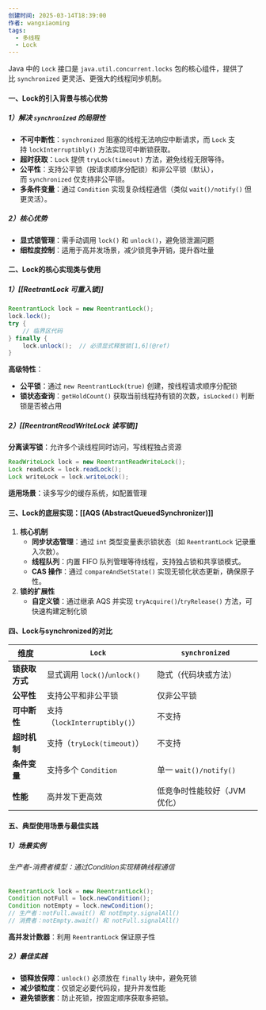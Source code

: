```yaml
---
创建时间: 2025-03-14T18:39:00
作者: wangxiaoming
tags:
  - 多线程
  - Lock
---
```


Java 中的 `Lock` 接口是 `java.util.concurrent.locks` 包的核心组件，提供了比 `synchronized` 更灵活、更强大的线程同步机制。
#### 一、Lock的引入背景与核心优势
##### 1）解决 `synchronized` 的局限性
- ​**不可中断性**：`synchronized` 阻塞的线程无法响应中断请求，而 `Lock` 支持 `lockInterruptibly()` 方法实现可中断锁获取。
- ​**超时获取**：`Lock` 提供 `tryLock(timeout)` 方法，避免线程无限等待。
- ​**公平性**：支持公平锁（按请求顺序分配锁）和非公平锁（默认），而 `synchronized` 仅支持非公平锁。
- ​**多条件变量**：通过 `Condition` 实现复杂线程通信（类似 `wait()/notify()` 但更灵活）。

##### 2）核心优势
- ​**显式锁管理**：需手动调用 `lock()` 和 `unlock()`，避免锁泄漏问题
- ​**细粒度控制**：适用于高并发场景，减少锁竞争开销，提升吞吐量

#### 二、Lock的核心实现类与使用
##### 1）[[ReetrantLock 可重入锁]] 
```java
ReentrantLock lock = new ReentrantLock();  
lock.lock();  
try {  
    // 临界区代码  
} finally {  
    lock.unlock();  // 必须显式释放锁[1,6](@ref)  
}  
```
**高级特性**：
- ​**公平锁**：通过 `new ReentrantLock(true)` 创建，按线程请求顺序分配锁
- ​**锁状态查询**：`getHoldCount()` 获取当前线程持有锁的次数，`isLocked()` 判断锁是否被占用
##### 2）[[ReentrantReadWriteLock 读写锁]]
**分离读写锁**：允许多个读线程同时访问，写线程独占资源
```java
ReadWriteLock lock = new ReentrantReadWriteLock();  
Lock readLock = lock.readLock();  
Lock writeLock = lock.writeLock();  
```
**适用场景**：读多写少的缓存系统，如配置管理

#### 三、Lock的底层实现：[[AQS (AbstractQueuedSynchronizer)]]
1. ​**核心机制**
    - ​**同步状态管理**：通过 `int` 类型变量表示锁状态（如 `ReentrantLock` 记录重入次数）。
    - ​**线程队列**：内置 FIFO 队列管理等待线程，支持独占锁和共享锁模式。
    - ​**CAS 操作**：通过 `compareAndSetState()` 实现无锁化状态更新，确保原子性。
2. ​**锁的扩展性**
    - ​**自定义锁**：通过继承 AQS 并实现 `tryAcquire()`/`tryRelease()` 方法，可快速构建定制化锁

#### 四、Lock与synchronized的对比
|​**维度**|`Lock`|`synchronized`|
|---|---|---|
|​**锁获取方式**|显式调用 `lock()`/`unlock()`|隐式（代码块或方法）|
|​**公平性**|支持公平和非公平锁|仅非公平锁|
|​**可中断性**|支持（`lockInterruptibly()`）|不支持|
|​**超时机制**|支持（`tryLock(timeout)`）|不支持|
|​**条件变量**|支持多个 `Condition`|单一 `wait()/notify()`|
|​**性能**|高并发下更高效|低竞争时性能较好（JVM 优化）|
#### 五、典型使用场景与最佳实践
##### 1）场景实例
###### 生产者-消费者模型：通过Condition实现精确线程通信
```java
ReentrantLock lock = new ReentrantLock();  
Condition notFull = lock.newCondition();  
Condition notEmpty = lock.newCondition();  
// 生产者：notFull.await() 和 notEmpty.signalAll()  
// 消费者：notEmpty.await() 和 notFull.signalAll()  
```
**高并发计数器**：利用 `ReentrantLock` 保证原子性

##### 2）最佳实践
- ​**锁释放保障**：`unlock()` 必须放在 `finally` 块中，避免死锁
- ​**减少锁粒度**：仅锁定必要代码段，提升并发性能
- ​**避免锁嵌套**：防止死锁，按固定顺序获取多把锁。

